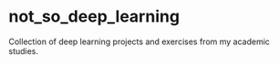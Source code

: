 # not_so_deep_learning
Collection of deep learning projects and exercises from my academic studies.
